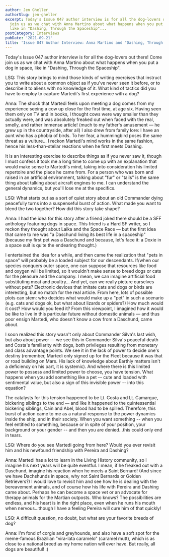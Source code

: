 ```yaml
---
author: Jen Gheller
authorSlug: jen-gheller
excerpt: Today's Issue 047 author interview is for all the dog-lovers out there! Come
  join us as we chat with Anna Martino about what happens when you put a dog in space,
  like in "Dashing, Through the Spaceship"...
postCategory: Interviews
pubDate: '2021-09-21'
title: 'Issue 047 Author Interview: Anna Martino and "Dashing, Through the Spaceship"'
---
```

Today's Issue 047 author interview is for all the dog-lovers out there! Come join us as we chat with Anna Martino about what happens when you put a dog in space, like in "Dashing, Through the Spaceship".

LSQ: This story brings to mind those kinds of writing exercises that instruct you to write about a common object as if you've never seen it before, or to describe it to aliens with no knowledge of it. What kind of tactics did you have to employ to capture Martedi's first experience with a dog?

Anna: The shock that Martedi feels upon meeting a dog comes from my experience seeing a cow up close for the first time, at age six. Having seen them only on TV and in books, I thought cows were way smaller than they actually were, and was absolutely freaked out when faced with the real, smelly, and rather immense article! (much to my father's amusement — he grew up in the countryside, after all) I also drew from family lore: I have an aunt who has a phobia of birds. To her fear, a hummingbird poses the same threat as a vulture... I reckon Martedi's mind works in the same fashion, hence his less-than-stellar reactions when he first meets Dashing.

It is an interesting exercise to describe things as if you never saw it, though I must confess it took me a long time to come up with an explanation that would make sense to Martedi's mind, taking into consideration his limited repertoire and the place he came from. For a person who was born and raised in an artificial environment, talking about "fur" or "tails" is the same thing about talking about aircraft engines to me. I can understand the general dynamics, but you'll lose me at the specifics.

LSQ: What starts out as a sort of quiet story about an old Commander dying peacefully turns into a suspenseful burst of action. What made you want to blend the two together? How did this story take shape?

Anna: I had the idea for this story after a friend joked there should be a SFF anthology featuring dogs in space. This friend is a Hard SF writer, so I reckon they thought about Laika and the Space Race — but the first idea that came to me was "a Daschund living its best life in a spaceship" (because my first pet was a Daschund and because, let's face it: a Doxie in a space suit is quite the endearing thought.)

I entertained the idea for a while, and then came the realization that "pets in space" will probably be a loaded subject for our descendants. If/when our species conquers outer space, one can suppose that resources like food and oxygen will be limited, so it wouldn't make sense to breed dogs or cats for the pleasure and the company. I mean, we can imagine artificial food substituting meat and poultry... And yet, can we really picture ourselves without pets? Electronic devices that imitate cats and dogs or birds are interesting, but no match for the real article. From here, lots of possible plots can stem: who decides what would make up a "pet" in such a scenario (e.g. cats and dogs ok, but what about lizards or spiders?) How much would it cost? How would you feed it? From this viewpoint, I imagined how it would be like to live in this particular future without domestic animals — and thus poor ensign Martedi, who doesn't know a cow from a Daschund, came about.

I soon realized this story wasn't only about Commander Silva's last wish, but also about power — we see this in Commander Silva's peaceful death and Costa's familiarity with dogs, both privileges resulting from monetary and class advantage points. We see it in the lack of power to decide one's destiny (remember, Martedi only signed up for the Fleet because it was that or road building on Mars. His lack of knowledge about Earthly matters isn't a deficiency on his part, it is systemic). And where there is this limited power to possess and limited power to choose, you have tension. What happens when you add something like a pet -- cute and loaded with sentimental value, but also a sign of this invisible power -- into this equation?

The catalysts for this tension happened to be Lt. Costa and Lt. Camargue, bickering siblings to the end — and like it happened to the quintessential bickering siblings, Cain and Abel, blood had to be spilled. Therefore, this burst of action came to me as a natural response to the power dynamics inside the ship, and in their society. When you want something -- when you feel entitled to something, because or in spite of your position, your background or your gender -- and then you are denied...this could only end in tears.

LSQ: Where do you see Martedi going from here? Would you ever revisit him and his newfound friendship with Pereira and Dashing?

Anna: Martedi has a lot to learn in the Living History community, so I imagine his next years will be quite eventful. I mean, if he freaked out with a Daschund, imagine his reaction when he meets a Saint Bernard! (And since we have Dachshunds in space, why not Saint Bernards or Golden Retrievers?) I would love to revisit him and see how he is dealing with the bereavement animals, and of course how his life with Pereira and Dashing came about. Perhaps he can become a space vet or an advocate for therapy animals for the Martian outposts. Who knows? The possibilities are endless, and his heart is in the right place, even when he runs his mouth when nervous...though I have a feeling Pereira will cure him of that quickly!

LSQ: A difficult question, no doubt, but what are your favorite breeds of dog?

Anna: I'm fond of corgis and greyhounds, and also have a soft spot for the meme-famous Brazilian "vira-lata caramelo" (caramel mutt), which is as close to a national breed as my home nation will ever have. But really, all dogs are beautiful! :)